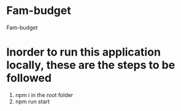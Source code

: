 # Fam-budget
 Fam-budget
 
 # Inorder to run this application locally, these are the steps to be followed
 1. npm i in the root folder
 2. npm run start

